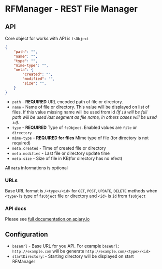 # RFManager - REST File Manager

## API

Core object for works with API is `fsObject`

```json
{
    "path": "",
    "name": "",
    "type": "",
    "mime-type": "",
    "meta": {
        "created": "",
        "modified": "",
        "size": "",
    }
}
```

* `path` - **REQUIRED** URL encoded path of file or directory.
* `name` - Name of file or directory. This value will be displayed on list of files. If this value missing name will be used from id *(If `id` will be full path will be used last segment as file name, in others cases will be used `id`)*.
* `type` - **REQUIRED** Type of `fsObject`. Enabled values are `file` or `directory`
* `mime-type` - **REQUIRED for files** Mime type of file (for directory is not required)
* `meta.created` - Time of created file or directory
* `meta.modified` - Last file or directory update time
* `meta.size` - Size of file in KB(for directory has no efect)

All `meta` informations is optional

### URLs

Base URL format is `/<type>/<id>` for `GET`, `POST`, `UPDATE`, `DELETE` methods when `<type>` is type of `fsObject` file or directory and `<id>` is `id` from `fsObject`

### API docs

Please see [full documentation on apiary.io](http://docs.rfmanager.apiary.io/#)

## Configuration

* `baseUrl` - Base URL for you API. For example `baseUrl: http://example.com` will be generate `http://example.com/<type>/<id>`
* `startDirectory`: - Starting directory will be displayed on start RFManager